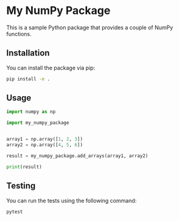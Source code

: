 # My NumPy Package

This is a sample Python package that provides a couple of NumPy functions.


## Installation

You can install the package via pip:

```bash
pip install -e .
```

## Usage

```python
import numpy as np

import my_numpy_package


array1 = np.array([1, 2, 3])
array2 = np.array([4, 5, 6])

result = my_numpy_package.add_arrays(array1, array2)

print(result)
```

## Testing

You can run the tests using the following command:

```bash
pytest
```
